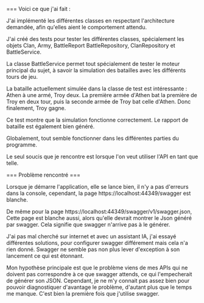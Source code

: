 
=== Voici ce que j'ai fait :

J'ai implémenté les différentes classes en respectant l'architecture demandée,
afin qu'elles aient le comportement attendu.

J'ai créé des tests pour tester les différentes classes,
spécialement les objets Clan, Army, BattleReport
BattleRepository, ClanRepository
et BattleService.

La classe BattleService permet tout spécialement de tester le moteur principal du sujet, à savoir
la simulation des batailles avec les différents tours de jeu.

La bataille actuellement simulée dans la classe de test est intéressante :
Athen à une armé, Troy deux.
La première armée d'Athen bat la première de Troy en deux tour, puis la seconde armée de Troy bat celle d'Athen.
Donc finalement, Troy gagne.

Ce test montre que la simulation fonctionne correctement.
Le rapport de bataille est également bien généré.

Globalement, tout semble fonctionner dans les différentes parties du programme.

Le seul soucis que je rencontre est lorsque l'on veut utiliser l'API en tant que telle.

=== Problème rencontré  ===

Lorsque je démarre l'application, elle se lance bien,
il n'y a pas d'erreurs dans la console,
cependant, la page https://localhost:44349/swagger 
est blanche.

De même pour la page https://localhost:44349/swagger/v1/swagger.json,
Cette page est blanche aussi, alors qu'elle devrait montrer le Json généré par swagger.
Cela signifie que swagger n'arrive pas à le générer.

J'ai pas mal cherché sur internet et avec un assistant IA, j'ai essayé différentes solutions, pour configurer swagger différement mais cela n'a rien donné.
Swagger ne semble pas non plus lever d'exception à son lancement ce qui est étonnant.

Mon hypothèse principale est que le problème viens de mes APIs qui ne doivent pas correspondre à ce que swagger attends, ce qui l'empecherait de générer son JSON.
Cependant, je ne m'y connait pas assez bien pour pouvoir diagnostiquer  d'avantage le problème, d'autant plus que le temps me manque.
C'est bien la première fois que j'utilise swagger.